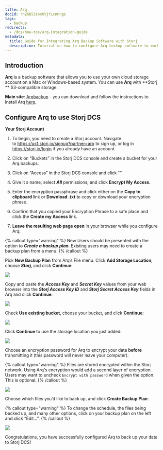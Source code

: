 ```yaml
---
title: Arq
docId: rnZKB53zoxOVjYLcnHngs
tags:
  - backup
redirects:
  - /dcs/how-tos/arq-integration-guide
metadata:
  title: Guide for Integrating Arq Backup Software with Storj
  description: Tutorial on how to configure Arq backup software to work with Storj, along with detailed instructions to create and implement a backup plan.
---
```


## Introduction

**Arq** is a backup software that allows you to use your own cloud storage account on a Mac or Windows-based system. You can use **Arq** with **Storj ** S3-compatible storage.

**Main site**: [Arqbackup](https://www.arqbackup.com/) - you can download and follow the instructions to install Arq [here](https://www.arqbackup.com/download/).

## Configure Arq to use Storj DCS

**Your Storj Account**

1.  To begin, you need to create a Storj account. Navigate to <https://us1.storj.io/signup?partner=arq> to sign up, or log in <https://storj.io/login> if you already have an account.

2.  Click on “Buckets” in the Storj DCS console and create a bucket for your Arq backups.

3.  Click on “Access” in the Storj DCS console and click "[](docId:ObsfiEHKpVU7JTdGtW-3t)“

4.  Give it a name, select **_All_** permissions, and click **Encrypt My Access**.

5.  Enter the encryption passphrase and click either on the **Copy to clipboard** link or **Download .txt** to copy or download your encryption phrase.

6.  Confirm that you copied your Encryption Phrase to a safe place and click the **Create my Access** link.

7.  **Leave the resulting web page open** in your browser while you configure Arq.

{% callout type="warning"  %}
New Users should be presented with the option to **_Create a backup plan_**. Existing users may need to create a backup plan from a menu.
{% /callout %}

Pick **New Backup Plan** from Arq’s File menu. Click **Add Storage Location**, choose **_Storj_**, and click **Continue**:

![](https://link.storjshare.io/raw/jua7rls6hkx5556qfcmhrqed2tfa/docs/images/N6I8rnUYX8QGa5aRKP-x0_image-34-2.png)

Copy and paste the **_Access Key_** and **_Secret Key_** values from your web browser into the **_Storj Access Key ID_** and **_Storj Secret Access Key_** fields in Arq and click **Continue**:

![](https://link.storjshare.io/raw/jua7rls6hkx5556qfcmhrqed2tfa/docs/images/Wrpn4kV2MWr2CPD98kuqa_image-42.png)

Check **Use existing bucket**, choose your bucket, and click **Continue**:

![](https://link.storjshare.io/raw/jua7rls6hkx5556qfcmhrqed2tfa/docs/images/fNyYgCE3ujxntenNyK-ca_image-32-2.png)

Click **Continue** to use the storage location you just added:

![](https://link.storjshare.io/raw/jua7rls6hkx5556qfcmhrqed2tfa/docs/images/RM5tmZXEaSn36pqkbes4N_screen-shot-2022-05-27-at-94548-am-1024x814.png)

Choose an encryption password for Arq to encrypt your data **before** transmitting it (this password will never leave your computer):

{% callout type="warning"  %}
Files are stored encrypted within the Storj network. Using Arq's encryption would add a second layer of encryption. Users may want to uncheck `Encrypt with password` when given the option. This is optional.
{% /callout %}

![](https://link.storjshare.io/raw/jua7rls6hkx5556qfcmhrqed2tfa/docs/images/j-ej_S6qiBjUl-c_-ggZb_screen-shot-2022-05-27-at-94638-am-1024x814.png)

Choose which files you’d like to back up, and click **Create Backup Plan**:

{% callout type="warning"  %}
To change the schedule, the files being backed up, and many other options, click on your backup plan on the left and click “Edit…”.
{% /callout %}

![](https://link.storjshare.io/raw/jua7rls6hkx5556qfcmhrqed2tfa/docs/images/snmPnsOGwsJ2aQ7Ub_wiy_screen-shot-2022-05-27-at-94712-am-1024x814.png)

Congratulations, you have successfully configured Arq to back up your data to Storj DCS!
